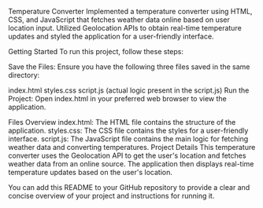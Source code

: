 Temperature Converter
Implemented a temperature converter using HTML, CSS, and JavaScript that fetches weather data online based on user location input. Utilized Geolocation APIs to obtain real-time temperature updates and styled the application for a user-friendly interface.

Getting Started
To run this project, follow these steps:

Save the Files: Ensure you have the following three files saved in the same directory:

index.html
styles.css
script.js (actual logic present in the script.js)
Run the Project: Open index.html in your preferred web browser to view the application.

Files Overview
index.html: The HTML file contains the structure of the application.
styles.css: The CSS file contains the styles for a user-friendly interface.
script.js: The JavaScript file contains the main logic for fetching weather data and converting temperatures.
Project Details
This temperature converter uses the Geolocation API to get the user's location and fetches weather data from an online source. The application then displays real-time temperature updates based on the user's location.

You can add this README to your GitHub repository to provide a clear and concise overview of your project and instructions for running it.
